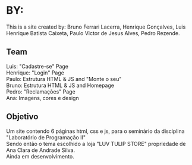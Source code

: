 # BY:
This is a site created by: Bruno Ferrari Lacerra, Henrique Gonçalves, Luis Henrique Batista Caixeta, Paulo Victor de Jesus Alves, Pedro Rezende.

## Team
Luis: "Cadastre-se" Page <br />
Henrique: "Login" Page <br />
Paulo: Estrutura HTML & JS and "Monte o seu" <br />
Bruno: Estrutura HTML & JS and Homepage <br />
Pedro: "Reclamações" Page <br />
Ana: Imagens, cores e design <br />

## Objetivo

Um site contendo 6 páginas html, css e js, para o seminário da disciplina "Laboratório de Programação II" <br />
Sendo então o tema escolhido a loja "LUV TULIP STORE" propriedade de Ana Clara de Andrade Silva. <br />
Ainda em desenvolvimento.
